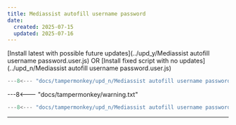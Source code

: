 ```yaml
---
title: Mediassist autofill username password
date:
  created: 2025-07-15
  updated: 2025-07-16
---
```


<!-- GENERATED FILE -->
[Install latest with possible future updates](../upd_y/Mediassist autofill username password.user.js)
OR
[Install fixed script with no updates](../upd_n/Mediassist autofill username password.user.js)
```js show_lines="1:10"
---8<--- "docs/tampermonkey/upd_n/Mediassist autofill username password.user.js::100"
```
<!-- more -->
---8<--- "docs/tampermonkey/warning.txt"
```js
---8<--- "docs/tampermonkey/upd_n/Mediassist autofill username password.user.js:1:"
```

------------
